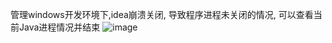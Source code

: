 管理windows开发环境下,idea崩溃关闭, 导致程序进程未关闭的情况, 可以查看当前Java进程情况并结束
![image](https://github.com/user-attachments/assets/2ae2256a-0279-44a8-8df1-4f71528c095d)
